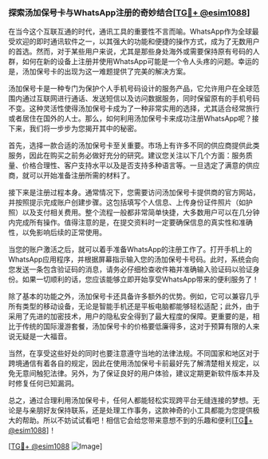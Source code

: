 ### 探索汤加保号卡与WhatsApp注册的奇妙结合[[TG💪+ @esim1088](https://t.me/s/esim1088)]

在当今这个互联互通的时代，通讯工具的重要性不言而喻。WhatsApp作为全球最受欢迎的即时通讯软件之一，以其强大的功能和便捷的操作方式，成为了无数用户的首选。然而，对于某些用户来说，尤其是那些身处海外或需要保持原有号码的人群，如何在新的设备上注册并使用WhatsApp可能是一个令人头疼的问题。幸运的是，汤加保号卡的出现为这一难题提供了完美的解决方案。

汤加保号卡是一种专门为保护个人手机号码设计的服务产品，它允许用户在全球范围内通过互联网进行通话、发送短信以及访问数据服务，同时保留原有的手机号码不变。这种灵活性使得汤加保号卡成为了一种非常实用的选择，尤其适合经常旅行或者居住在国外的人士。那么，如何利用汤加保号卡来成功注册WhatsApp呢？接下来，我们将一步步为您揭开其中的秘密。

首先，选择一款合适的汤加保号卡至关重要。市场上有许多不同的供应商提供此类服务，因此在购买之前务必做好充分的研究。建议您关注以下几个方面：服务质量、价格合理性、客户支持水平以及是否支持多种语言等。一旦选定了满意的供应商，就可以开始准备注册所需的材料了。

接下来是注册过程本身。通常情况下，您需要访问汤加保号卡提供商的官方网站，并按照提示完成账户创建步骤。这包括填写个人信息、上传身份证件照片（如护照）以及支付相关费用。整个流程一般都非常简单快捷，大多数用户可以在几分钟内完成所有操作。值得注意的是，在提交资料时一定要确保信息的真实性和准确性，以免影响后续的正常使用。

当您的账户激活之后，就可以着手准备WhatsApp的注册工作了。打开手机上的WhatsApp应用程序，并根据屏幕指示输入您的汤加保号卡号码。此时，系统会向您发送一条包含验证码的消息，请务必仔细检查收件箱并准确输入验证码以验证身份。如果一切顺利的话，您应该能够立即开始享受WhatsApp带来的便利服务了！

除了基本的功能之外，汤加保号卡还具备许多额外的优势。例如，它可以兼容几乎所有类型的移动设备，无论是智能手机还是平板电脑都能够轻松适配；此外，由于采用了先进的加密技术，用户的隐私安全得到了最大程度的保障。更重要的是，相比于传统的国际漫游套餐，汤加保号卡的价格要低廉得多，这对于预算有限的人来说无疑是一大福音。

当然，在享受这些好处的同时也要注意遵守当地的法律法规。不同国家和地区对于跨境通信有着各自的规定，因此在使用汤加保号卡前最好先了解清楚相关规定，以免无意间触犯法律。另外，为了保证良好的用户体验，建议定期更新软件版本并及时修复任何已知漏洞。

总之，通过合理利用汤加保号卡，任何人都能轻松实现跨平台无缝连接的梦想。无论是与亲朋好友保持联系，还是处理工作事务，这款神奇的小工具都能为您提供极大的帮助。所以不妨试试看吧！相信它会给您带来意想不到的乐趣和便利[[TG💪+ @esim1088](https://t.me/s/esim1088)]！

[[TG💪+ @esim1088](https://t.me/s/esim1088) ![Image](https://i.postimg.cc/4NQfJmqS/Snipaste-2025-05-13-00-14-12.png)]